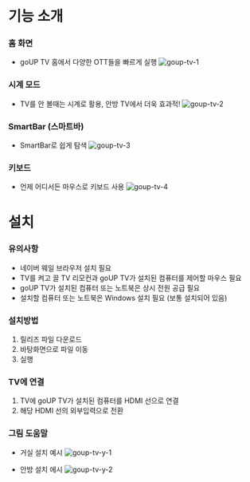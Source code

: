 # 기능 소개

### 홈 화면
- goUP TV 홈에서 다양한 OTT들을 빠르게 실행
![goup-tv-1](https://github.com/Error-ForestofMaking/goUP-TV/assets/128959567/53df6dd2-2d0d-4a28-a9d6-9da6a94da6c3)

### 시계 모드
- TV를 안 볼때는 시계로 활용, 안방 TV에서 더욱 효과적!
![goup-tv-2](https://github.com/Error-ForestofMaking/goUP-TV/assets/128959567/1b06cb33-34e1-44e2-8d24-85f21b211efa)

### SmartBar (스마트바)
- SmartBar로 쉽게 탐색
![goup-tv-3](https://github.com/Error-ForestofMaking/goUP-TV/assets/128959567/3155b5e2-7da5-4593-9e00-2286ef6360c7)

### 키보드
- 언제 어디서든 마우스로 키보드 사용
![goup-tv-4](https://github.com/Error-ForestofMaking/goUP-TV/assets/128959567/5f6831f6-8b38-4111-8925-fd1361add577)

# 설치

### 유의사항
- 네이버 웨일 브라우저 설치 필요
- TV를 켜고 끌 TV 리모컨과 goUP TV가 설치된 컴퓨터를 제어할 마우스 필요
- goUP TV가 설치된 컴퓨터 또는 노트북은 상시 전원 공급 필요
- 설치할 컴퓨터 또는 노트북은 Windows 설치 필요 (보통 설치되어 있음)

### 설치방법
1. 릴리즈 파일 다운로드
2. 바탕화면으로 파일 이동
3. 실행

### TV에 연결
1. TV에 goUP TV가 설치된 컴퓨터를 HDMI 선으로 연결
2. 해당 HDMI 선의 외부입력으로 전환

### 그림 도움말
- 거실 설치 예시
![goup-tv-y-1](https://github.com/Error-ForestofMaking/goUP-TV/assets/128959567/49b423e3-dca5-4a99-831b-e9172d84f158)

- 안방 설치 에시
![goup-tv-y-2](https://github.com/Error-ForestofMaking/goUP-TV/assets/128959567/ae4135f1-d97f-4ba9-89c7-b7b975f427b5)
